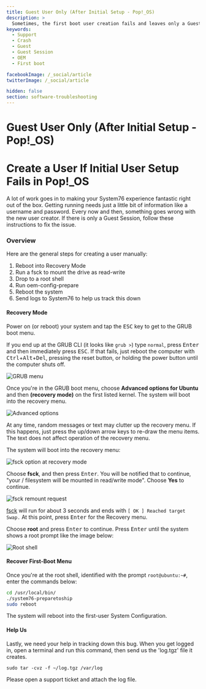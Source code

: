 ```yaml
---
title: Guest User Only (After Initial Setup - Pop!_OS)
description: >
  Sometimes, the first boot user creation fails and leaves only a Guest session. You can fix this by following the steps here.
keywords:
  - Support
  - Crash
  - Guest
  - Guest Session
  - OEM
  - First boot

facebookImage: /_social/article
twitterImage: /_social/article

hidden: false
section: software-troubleshooting
---
```


# Guest User Only (After Initial Setup - Pop!_OS)

# Create a User If Initial User Setup Fails in Pop!\_OS

<!--
- Document Version: 2.0.0
- Date: (8-28-2020)
- Author: Aaron Honeycutt, Nathan Dyer
- Contributing Editor(s): Nathaniel Warburton
-->

A lot of work goes in to making your System76 experience fantastic right out of the box. Getting running needs just a little bit of information like a username and password. Every now and then, something goes wrong with the new user creator. If there is only a Guest Session, follow these instructions to fix the issue.

### Overview

Here are the general steps for creating a user manually:

1.  Reboot into Recovery Mode
2.  Run a fsck to mount the drive as read-write
3.  Drop to a root shell
4.  Run oem-config-prepare
5.  Reboot the system
6.  Send logs to System76 to help us track this down

#### Recovery Mode

Power on (or reboot) your system and tap the <kbd>ESC</kbd> key to get to the GRUB boot menu.

If you end up at the GRUB CLI (it looks like `grub >`) type `normal`, press <kbd>Enter</kbd> and then immediately press <kbd>ESC</kbd>. If that fails, just reboot the computer with <kbd>Ctrl</kbd>+<kbd>Alt</kbd>+<kbd>Del</kbd>, pressing the reset button, or holding the power button until the computer shuts off.

![GRUB menu](/images/oem-firstboot/grub-menu.png)

Once you're in the GRUB boot menu, choose **Advanced options for Ubuntu** and then **(recovery mode)** on the first listed kernel. The system will boot into the recovery menu.

![Advanced options](/images/oem-firstboot/recovery-mode.png)

At any time, random messages or text may clutter up the recovery menu. If this happens, just press the up/down arrow keys to re-draw the menu items. The text does not affect operation of the recovery menu.

The system will boot into the recovery menu:

![fsck option at recovery mode](/images/oem-firstboot/fsck-option.png)

Choose **fsck**, and then press <kbd>Enter</kbd>. You will be notified that to continue, "your / filesystem will be mounted in read/write mode". Choose **Yes** to continue.

![fsck remount request](/images/oem-firstboot/fsck-remount.png)

<u>fsck</u> will run for about 3 seconds and ends with `[ OK ] Reached target Swap.` At this point, press <kbd>Enter</kbd> for the Recovery menu.

Choose **root** and press <kbd>Enter</kbd> to continue. Press <kbd>Enter</kbd> until the system shows a root prompt like the image below:

![Root shell](/images/oem-firstboot/recovery-menu.png)

#### Recover First-Boot Menu

Once you're at the root shell, identified with the prompt `root@ubuntu:~#`, enter the commands below:

```bash
cd /usr/local/bin/
./system76-preparetoship
sudo reboot
```

The system will reboot into the first-user System Configuration.

#### Help Us

Lastly, we need your help in tracking down this bug. When you get logged in, open a terminal and run this command, then send us the 'log.tgz' file it creates.

`sudo tar -cvz -f ~/log.tgz /var/log`

Please open a support ticket and attach the log file.
